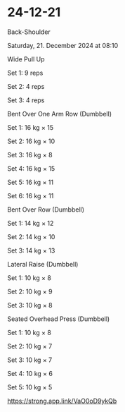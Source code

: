 # 24-12-21

Back-Shoulder

Saturday, 21. December 2024 at 08:10

Wide Pull Up

Set 1: 9 reps

Set 2: 4 reps

Set 3: 4 reps

Bent Over One Arm Row (Dumbbell)

Set 1: 16 kg × 15

Set 2: 16 kg × 10

Set 3: 16 kg × 8

Set 4: 16 kg × 15

Set 5: 16 kg × 11

Set 6: 16 kg × 11

Bent Over Row (Dumbbell)

Set 1: 14 kg × 12

Set 2: 14 kg × 10

Set 3: 14 kg × 13

Lateral Raise (Dumbbell)

Set 1: 10 kg × 8

Set 2: 10 kg × 9

Set 3: 10 kg × 8

Seated Overhead Press (Dumbbell)

Set 1: 10 kg × 8

Set 2: 10 kg × 7

Set 3: 10 kg × 7

Set 4: 10 kg × 6

Set 5: 10 kg × 5

 <https://strong.app.link/VaO0oD9ykQb>
